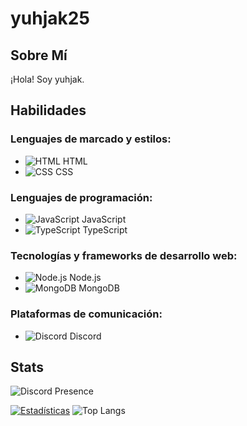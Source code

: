 # yuhjak25

## Sobre Mí
¡Hola! Soy yuhjak.

## Habilidades

### Lenguajes de marcado y estilos:
- ![HTML](https://img.shields.io/badge/-HTML-E34F26?style=flat-square&logo=html5&logoColor=white) HTML
- ![CSS](https://img.shields.io/badge/-CSS-1572B6?style=flat-square&logo=css3&logoColor=white) CSS

### Lenguajes de programación:
- ![JavaScript](https://img.shields.io/badge/-JavaScript-F7DF1E?style=flat-square&logo=javascript&logoColor=black) JavaScript
- ![TypeScript](https://img.shields.io/badge/-TypeScript-007ACC?style=flat-square&logo=typescript&logoColor=white) TypeScript

### Tecnologías y frameworks de desarrollo web:
- ![Node.js](https://img.shields.io/badge/-Node.js-339933?style=flat-square&logo=node.js&logoColor=white) Node.js
- ![MongoDB](https://img.shields.io/badge/-MongoDB-47A248?style=flat-square&logo=mongodb&logoColor=white) MongoDB

### Plataformas de comunicación:
- ![Discord](https://img.shields.io/badge/-Discord-5865F2?style=flat-square&logo=discord&logoColor=white) Discord


## Stats
![Discord Presence](https://lanyard-profile-readme.vercel.app/api/1211695322720501820)

[![Estadísticas](https://github-readme-stats.vercel.app/api?username=yuhjak25&show_icons=true&theme=dark)](https://github.com/yuhjak25) ![Top Langs](https://github-readme-stats.vercel.app/api/top-langs/?username=yuhjak25&layout=compact&theme=dark)



